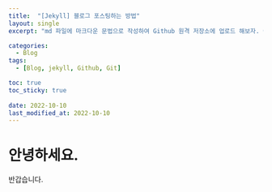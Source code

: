 ```yaml
---
title:  "[Jekyll] 블로그 포스팅하는 방법"
layout: single
excerpt: "md 파일에 마크다운 문법으로 작성하여 Github 원격 저장소에 업로드 해보자. 에디터는 Visual Studio code 사용! 로컬 서버에서 확인도 해보자. "

categories:
  - Blog
tags:
  - [Blog, jekyll, Github, Git]

toc: true
toc_sticky: true
 
date: 2022-10-10
last_modified_at: 2022-10-10
---
```


# 안녕하세요.

반갑습니다.